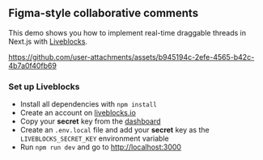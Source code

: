 ## Figma-style collaborative comments

This demo shows you how to implement real-time draggable threads in Next.js with [Liveblocks](https://liveblocks.io/). 

https://github.com/user-attachments/assets/b945194c-2efe-4565-b42c-4b7a0f40fb69

### Set up Liveblocks

- Install all dependencies with `npm install`
- Create an account on [liveblocks.io](https://liveblocks.io/dashboard)
- Copy your **secret** key from the [dashboard](https://liveblocks.io/dashboard/apikeys)
- Create an `.env.local` file and add your **secret** key as the `LIVEBLOCKS_SECRET_KEY` environment variable
- Run `npm run dev` and go to [http://localhost:3000](http://localhost:3000)

